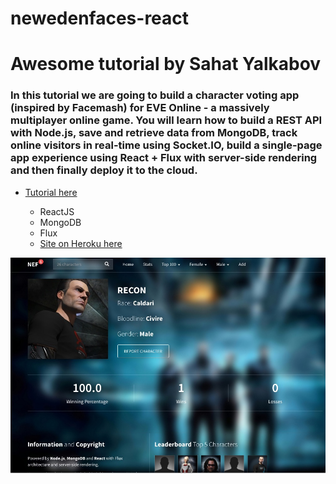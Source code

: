 # newedenfaces-react

# Awesome tutorial by Sahat Yalkabov
### In this tutorial we are going to build a character voting app (inspired by Facemash) for EVE Online - a massively multiplayer online game. You will learn how to build a REST API with Node.js, save and retrieve data from MongoDB, track online visitors in real-time using Socket.IO, build a single-page app experience using React + Flux with server-side rendering and then finally deploy it to the cloud.
* [Tutorial here](http://sahatyalkabov.com/create-a-character-voting-app-using-react-nodejs-mongodb-and-socketio/)
  - ReactJS
  - MongoDB
  - Flux
  
  
  * [Site on Heroku here](https://faces-react.herokuapp.com/)
  
  
  
![Screenshot](https://github.com/devopcoders/newedenfaces-react/blob/master/screenshot16.jpg "Screenshot")
